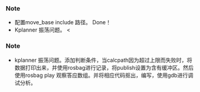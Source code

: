 ### Note
- 配置move_base include 路径。 Done！
- Kplanner 振荡问题。 < 

### Note
- kplanner 振荡问题。添加判断条件，当calcpath因为超过上限而失败时，将数据打印出来，并使用rosbag进行记录，将publish设置为含有缓冲区。然后使用rosbag play 观察答应数组。并将相应代码抠出，编写，使用gdb进行调试分析。
